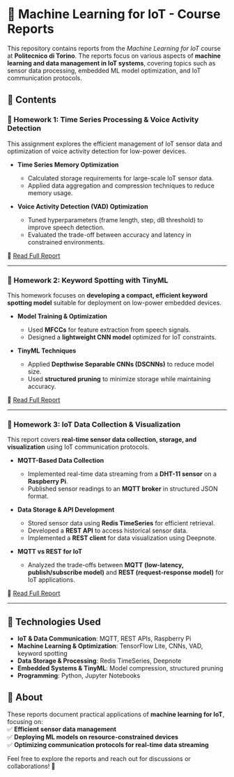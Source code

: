 # 📡 Machine Learning for IoT - Course Reports  

This repository contains reports from the *Machine Learning for IoT* course at **Politecnico di Torino**. The reports focus on various aspects of **machine learning and data management in IoT systems**, covering topics such as sensor data processing, embedded ML model optimization, and IoT communication protocols.  

## 📑 Contents  

### 🔹 Homework 1: Time Series Processing & Voice Activity Detection  
This assignment explores the efficient management of IoT sensor data and optimization of voice activity detection for low-power devices.  

- **Time Series Memory Optimization**  
  - Calculated storage requirements for large-scale IoT sensor data.  
  - Applied data aggregation and compression techniques to reduce memory usage.  

- **Voice Activity Detection (VAD) Optimization**  
  - Tuned hyperparameters (frame length, step, dB threshold) to improve speech detection.  
  - Evaluated the trade-off between accuracy and latency in constrained environments.  

📄 [Read Full Report](ML4IoT_HW1_Report.pdf)  

---

### 🔹 Homework 2: Keyword Spotting with TinyML  
This homework focuses on **developing a compact, efficient keyword spotting model** suitable for deployment on low-power embedded devices.  

- **Model Training & Optimization**  
  - Used **MFCCs** for feature extraction from speech signals.  
  - Designed a **lightweight CNN model** optimized for IoT constraints.  

- **TinyML Techniques**  
  - Applied **Depthwise Separable CNNs (DSCNNs)** to reduce model size.  
  - Used **structured pruning** to minimize storage while maintaining accuracy.  

📄 [Read Full Report](ML4IoT_HW2_Report.pdf)  

---

### 🔹 Homework 3: IoT Data Collection & Visualization  
This report covers **real-time sensor data collection, storage, and visualization** using IoT communication protocols.  

- **MQTT-Based Data Collection**  
  - Implemented real-time data streaming from a **DHT-11 sensor** on a **Raspberry Pi**.  
  - Published sensor readings to an **MQTT broker** in structured JSON format.  

- **Data Storage & API Development**  
  - Stored sensor data using **Redis TimeSeries** for efficient retrieval.  
  - Developed a **REST API** to access historical sensor data.  
  - Implemented a **REST client** for data visualization using Deepnote.  

- **MQTT vs REST for IoT**  
  - Analyzed the trade-offs between **MQTT (low-latency, publish/subscribe model)** and **REST (request-response model)** for IoT applications.  

📄 [Read Full Report](ML4IoT_HW3_Report.pdf)  

---

## 🚀 Technologies Used  
- **IoT & Data Communication**: MQTT, REST APIs, Raspberry Pi  
- **Machine Learning & Optimization**: TensorFlow Lite, CNNs, VAD, keyword spotting  
- **Data Storage & Processing**: Redis TimeSeries, Deepnote  
- **Embedded Systems & TinyML**: Model compression, structured pruning  
- **Programming**: Python, Jupyter Notebooks  

## 📌 About  
These reports document practical applications of **machine learning for IoT**, focusing on:  
✅ **Efficient sensor data management**  
✅ **Deploying ML models on resource-constrained devices**  
✅ **Optimizing communication protocols for real-time data streaming**  

Feel free to explore the reports and reach out for discussions or collaborations! 🚀  
